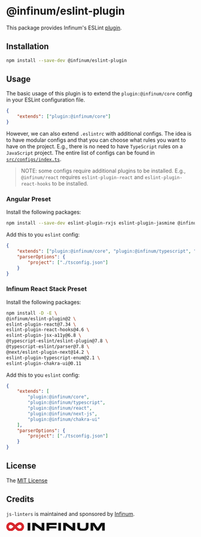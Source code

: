 # @infinum/eslint-plugin

This package provides Infinum's ESLint [plugin](https://eslint.org/docs/latest/extend/plugins).

## Installation

```bash
npm install --save-dev @infinum/eslint-plugin
```

## Usage

The basic usage of this plugin is to extend the `plugin:@infinum/core` config in your ESLint configuration file.

```json
{
	"extends": ["plugin:@infinum/core"]
}
```

However, we can also extend `.eslintrc` with additional configs. The idea is to have modular configs and that you can choose what rules you want to have on the project. E.g., there is no need to have `TypeScript` rules on a `JavaScript` project. The entire list of configs can be found in [`src/configs/index.ts`](src/configs/index.ts).

> NOTE: some configs require additional plugins to be installed. E.g., `@infinum/react` requires `eslint-plugin-react` and `eslint-plugin-react-hooks` to be installed.

### Angular Preset

Install the following packages:

```bash
npm install --save-dev eslint-plugin-rxjs eslint-plugin-jasmine @infinum/eslint-plugin
```

Add this to you `eslint` config:

```json
{
	"extends": ["plugin:@infinum/core", "plugin:@infinum/typescript", "plugin:@infinum/angular"],
	"parserOptions": {
		"project": ["./tsconfig.json"]
	}
}
```

### Infinum React Stack Preset

Install the following packages:

```bash
npm install -D -E \
@infinum/eslint-plugin@2 \
eslint-plugin-react@7.34 \
eslint-plugin-react-hooks@4.6 \
eslint-plugin-jsx-a11y@6.8 \
@typescript-eslint/eslint-plugin@7.8 \
@typescript-eslint/parser@7.8 \
@next/eslint-plugin-next@14.2 \
eslint-plugin-typescript-enum@2.1 \
eslint-plugin-chakra-ui@0.11
```

Add this to you `eslint` config:

```json
{
	"extends": [
		"plugin:@infinum/core",
		"plugin:@infinum/typescript",
		"plugin:@infinum/react",
		"plugin:@infinum/next-js",
		"plugin:@infinum/chakra-ui"
	],
	"parserOptions": {
		"project": ["./tsconfig.json"]
	}
}
```

## License

The [MIT License](./LICENSE)

## Credits

`js-linters` is maintained and sponsored by
[Infinum](https://www.infinum.com).

<svg viewBox="0 0 200 18" fill="none" xmlns="http://www.w3.org/2000/svg" aria-label="Infinum" role="presentation" width="264px"><path class="logo__sign" d="M48.5999 1.13333H43.2V16.8H48.5999V1.13333Z" fill="#111111"></path><path d="M77.0665 1.13333V16.8667H71.1998L57.9998 6.8V16.8667H52.5999V1.13333H59.0665L71.6665 10.7333V1.13333H77.0665Z" fill="#111111"></path><path d="M102.133 5.4H86.8668V8.26666H101.533V12.3333H86.8668V16.8667H81.5334V1.13333H102.133V5.4Z" fill="#111111"></path><path d="M110.867 1.13333H105.467V16.8H110.867V1.13333Z" fill="#111111"></path><path d="M139.734 1.13333V16.8667H133.934L120.667 6.8V16.8667H115.333V1.13333H121.734L134.334 10.7333V1.13333H139.734Z" fill="#111111"></path><path d="M149.333 9.26666C149.333 10.4 149.6 11.3333 150.266 11.9333C150.933 12.6 152.133 12.8667 153.8 12.8667H156.666C159.733 12.8667 161.266 11.6667 161.266 9.26666V1.13333H166.666V9.26666C166.666 11.5333 165.933 13.4667 164.533 14.8667C163.066 16.3333 160.933 17.0667 157.933 17.0667H152.6C151.066 17.0667 149.733 16.8667 148.6 16.4667C147.466 16.0667 146.4 15.3333 145.4 14.2667C144.4 13.2 143.933 11.5333 143.933 9.26666V1.13333H149.333V9.26666Z" fill="#111111"></path><path d="M176.133 16.8667H170.8V1.13333H178.533L185.2 11.4667L191.733 1.13333H199.6V16.8667H194.266V6.26666L187.533 16.8667H183.066L176.133 6.26666V16.8667Z" fill="#111111"></path><path d="M2.54419 8.98692C2.54419 5.38655 5.27661 2.54416 8.87844 2.54416C12.3561 2.54416 14.7159 5.44972 18.0072 8.98692C21.2985 12.5241 23.6583 15.4297 27.136 15.4297C30.6757 15.4297 33.4702 12.5873 33.4702 8.98692C33.4702 5.38655 30.6136 2.54416 27.0739 2.54416C23.5962 2.54416 21.2364 5.44972 17.9451 8.98692C14.6538 12.5241 12.294 15.4297 8.81634 15.4297C5.27661 15.3665 2.54419 12.5241 2.54419 8.98692Z" stroke="#D8262C" stroke-width="5.05314" stroke-miterlimit="10"></path></svg>
